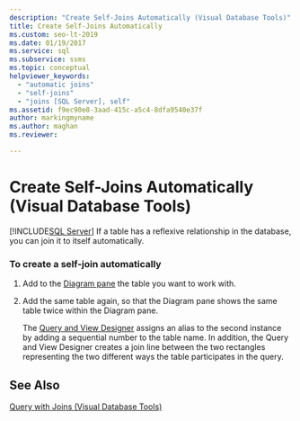```yaml
---
description: "Create Self-Joins Automatically (Visual Database Tools)"
title: Create Self-Joins Automatically
ms.custom: seo-lt-2019
ms.date: 01/19/2017
ms.service: sql
ms.subservice: ssms
ms.topic: conceptual
helpviewer_keywords: 
  - "automatic joins"
  - "self-joins"
  - "joins [SQL Server], self"
ms.assetid: f9ec90e8-3aad-415c-a5c4-8dfa9540e37f
author: markingmyname
ms.author: maghan
ms.reviewer: 

---
```

# Create Self-Joins Automatically (Visual Database Tools)
[!INCLUDE[SQL Server](../../includes/applies-to-version/sqlserver.md)]
If a table has a reflexive relationship in the database, you can join it to itself automatically.  
  
### To create a self-join automatically  
  
1.  Add to the [Diagram pane](../../ssms/visual-db-tools/diagram-pane-visual-database-tools.md) the table you want to work with.  
  
2.  Add the same table again, so that the Diagram pane shows the same table twice within the Diagram pane.  
  
    The [Query and View Designer](../../ssms/visual-db-tools/query-and-view-designer-tools-visual-database-tools.md) assigns an alias to the second instance by adding a sequential number to the table name. In addition, the Query and View Designer creates a join line between the two rectangles representing the two different ways the table participates in the query.  
  
## See Also  
[Query with Joins &#40;Visual Database Tools&#41;](../../ssms/visual-db-tools/query-with-joins-visual-database-tools.md)  
  
